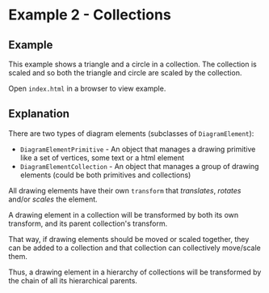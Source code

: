 # Example 2 - Collections

## Example

This example shows a triangle and a circle in a collection. The collection is scaled and so both the triangle and circle are scaled by the collection.

Open `index.html` in a browser to view example.

## Explanation
There are two types of diagram elements (subclasses of `DiagramElement`):

* `DiagramElementPrimitive` - An object that manages a drawing primitive like a set of vertices, some text or a html element
* `DiagramElementCollection` - An object that manages a group of drawing elements (could be both primitives and collections)

All drawing elements have their own `transform` that *translates*, *rotates* and/or *scales* the element.

A drawing element in a collection will be transformed by both its own transform, and its parent collection's transform.

That way, if drawing elements should be moved or scaled together, they can be added to a collection and that collection can collectively move/scale them.

Thus, a drawing element in a hierarchy of collections will be transformed by the chain of all its hierarchical parents.
